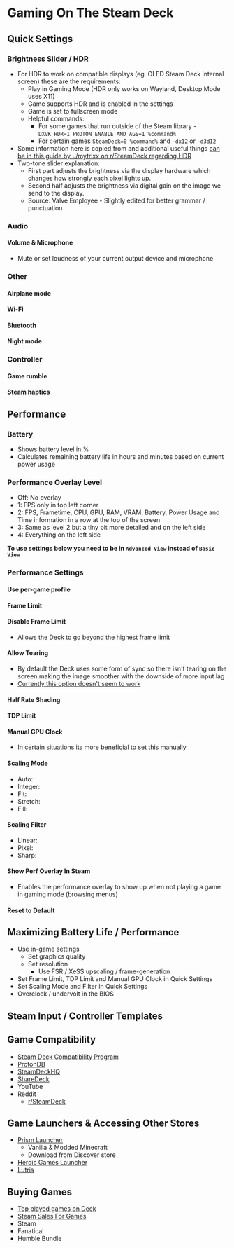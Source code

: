 # Gaming On The Steam Deck

## Quick Settings

### Brightness Slider / HDR
- For HDR to work on compatible displays (eg. OLED Steam Deck internal screen) these are the requirements:
    - Play in Gaming Mode (HDR only works on Wayland, Desktop Mode uses X11)
    - Game supports HDR and is enabled in the settings
    - Game is set to fullscreen mode
    - Helpful commands:
        - For some games that run outside of the Steam library - ```DXVK_HDR=1 PROTON_ENABLE_AMD_AGS=1 %command%```
        - For certain games ```SteamDeck=0 %command%``` and ```-dx12``` or ```-d3d12```
- Some information here is copied from and additional useful things [can be in this guide by u/mytrixx on r/SteamDeck regarding HDR](https://www.reddit.com/r/SteamDeck/comments/1868qyv/steam_deck_oled_hdr_games_guide/)
- Two-tone slider explanation:
    - First part adjusts the brightness via the display hardware which changes how strongly each pixel lights up.
    - Second half adjusts the brightness via digital gain on the image we send to the display.
    - Source: Valve Employee - Slightly edited for better grammar / punctuation

### Audio

#### Volume & Microphone
- Mute or set loudness of your current output device and microphone

### Other

#### Airplane mode

#### Wi-Fi

#### Bluetooth

#### Night mode

### Controller

#### Game rumble

#### Steam haptics

## Performance

### Battery
- Shows battery level in %
- Calculates remaining battery life in hours and minutes based on current power usage

### Performance Overlay Level
- Off: No overlay 
- 1: FPS only in top left corner
- 2: FPS, Frametime, CPU, GPU, RAM, VRAM, Battery, Power Usage and Time information in a row at the top of the screen
- 3: Same as level 2 but a tiny bit more detailed and on the left side
- 4: Everything on the left side

**To use settings below you need to be in ```Advanced View``` instead of ```Basic View```**

### Performance Settings

#### Use per-game profile

#### Frame Limit

#### Disable Frame Limit
- Allows the Deck to go beyond the highest frame limit

#### Allow Tearing
- By default the Deck uses some form of sync so there isn't tearing on the screen making the image smoother with the downside of more input lag
- [Currently this option doesn't seem to work](https://github.com/ValveSoftware/SteamOS/issues/1391)

#### Half Rate Shading

#### TDP Limit

#### Manual GPU Clock
- In certain situations its more beneficial to set this manually

#### Scaling Mode
- Auto:
- Integer:
- Fit:
- Stretch:
- Fill:

#### Scaling Filter
- Linear:
- Pixel:
- Sharp:

#### Show Perf Overlay In Steam
- Enables the performance overlay to show up when not playing a game in gaming mode (browsing menus)

#### Reset to Default

## Maximizing Battery Life / Performance
- Use in-game settings
    - Set graphics quality
    - Set resolution
        - Use FSR / XeSS upscaling / frame-generation
- Set Frame Limit, TDP Limit and Manual GPU Clock in Quick Settings
- Set Scaling Mode and Filter in Quick Settings
- Overclock / undervolt in the BIOS

## Steam Input / Controller Templates

## Game Compatibility
- [Steam Deck Compatibility Program](https://www.steamdeck.com/en/verified)
- [ProtonDB](https://www.protondb.com/)
- [SteamDeckHQ](https://steamdeckhq.com/)
- [ShareDeck](https://sharedeck.games/)
- YouTube
- Reddit
    - [r/SteamDeck](https://www.reddit.com/r/SteamDeck/)

## Game Launchers & Accessing Other Stores
- [Prism Launcher](https://prismlauncher.org/)
    - Vanilla & Modded Minecraft
    - Download from Discover store
- [Heroic Games Launcher](https://heroicgameslauncher.com/)
- [Lutris](https://lutris.net/)


## Buying Games
- [Top played games on Deck](https://store.steampowered.com/charts/steamdecktopplayed)
- [Steam Sales For Games](https://steamdb.info/sales/history/)
- Steam
- Fanatical
- Humble Bundle